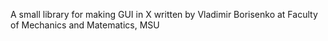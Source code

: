  A small library for making GUI in X written by Vladimir Borisenko at Faculty of Mechanics and Matematics, MSU
 
